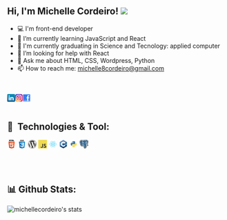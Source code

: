 <!-- 
### Hi, I'm Michelle Cordeiro! <img src="https://media.giphy.com/media/mGcNjsfWAjY5AEZNw6/giphy.gif" width="50">
![](https://visitor-badge.glitch.me/badge?page_id=MichelleCordeiro.MichelleCordeiro) 
-->

<h2 align="left"> Hi, I'm Michelle Cordeiro! <img src="https://media.giphy.com/media/mGcNjsfWAjY5AEZNw6/giphy.gif" width="50"></h2>

- 💻 I'm front-end developer
- 🌱 I’m currently learning JavaScript and React
- 📝 I'm currently graduating in Science and Tecnology: applied computer
- 🤔 I’m looking for help with React
- 💬 Ask me about HTML, CSS, Wordpress, Python
- 📫 How to reach me: michelle8cordeiro@gmail.com

<br>
<!-- Social icons section -->
<p align="center">
<a href="https://www.linkedin.com/in/michelle-cordeiro/">
  <img align="left" alt="Michelle's LinkediN" width="18px" src="logos/linkedin.png" />
</a>
<a href="https://www.instagram.com/_michellecordeiro_/">
  <img align="left" alt="Michelle's Instagram" width="18px" src="logos/instagram.png" />
</a>
<a href="https://www.facebook.com/michellecordeir0/">
  <img align="left" alt="Michelle's Facebook" width="18px" src="logos/facebook.png" />
</a>
</p>
  
<br><br>
## 🚀 &nbsp;Technologies & Tool:

<code><img height="20" src="https://raw.githubusercontent.com/github/explore/80688e429a7d4ef2fca1e82350fe8e3517d3494d/topics/html/html.png"></code>
<code><img height="20" src="https://raw.githubusercontent.com/github/explore/80688e429a7d4ef2fca1e82350fe8e3517d3494d/topics/css/css.png"></code>
<code><img height="20" src="https://raw.githubusercontent.com/github/explore/80688e429a7d4ef2fca1e82350fe8e3517d3494d/topics/wordpress/wordpress.png"></code>
<code><img height="20" src="https://raw.githubusercontent.com/github/explore/80688e429a7d4ef2fca1e82350fe8e3517d3494d/topics/javascript/javascript.png"></code>
<code><img height="20" src="https://raw.githubusercontent.com/github/explore/80688e429a7d4ef2fca1e82350fe8e3517d3494d/topics/react/react.png"></code>
<code><img height="20" src="https://raw.githubusercontent.com/github/explore/80688e429a7d4ef2fca1e82350fe8e3517d3494d/topics/cpp/cpp.png"></code>
<code><img height="20" src="https://raw.githubusercontent.com/github/explore/80688e429a7d4ef2fca1e82350fe8e3517d3494d/topics/python/python.png"></code>
<code><img height="20" src="https://raw.githubusercontent.com/github/explore/80688e429a7d4ef2fca1e82350fe8e3517d3494d/topics/postgresql/postgresql.png"></code>

<br><br>
## 📊 Github Stats:

<img src="https://github-readme-stats.vercel.app/api/top-langs/?username=MichelleCordeiro&layout=compact&langs_count=8" alt="michellecordeiro's stats"/>
